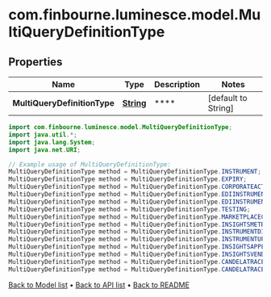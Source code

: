 # com.finbourne.luminesce.model.MultiQueryDefinitionType

## Properties

Name | Type | Description | Notes
------------ | ------------- | ------------- | -------------
**MultiQueryDefinitionType** | [**String**](.md) | **** | [default to String]

```java
import com.finbourne.luminesce.model.MultiQueryDefinitionType;
import java.util.*;
import java.lang.System;
import java.net.URI;

// Example usage of MultiQueryDefinitionType:
MultiQueryDefinitionType method = MultiQueryDefinitionType.INSTRUMENT;
MultiQueryDefinitionType method = MultiQueryDefinitionType.EXPIRY;
MultiQueryDefinitionType method = MultiQueryDefinitionType.CORPORATEACTIONS;
MultiQueryDefinitionType method = MultiQueryDefinitionType.EDIINSTRUMENT;
MultiQueryDefinitionType method = MultiQueryDefinitionType.EDIINSTRUMENTWRITER;
MultiQueryDefinitionType method = MultiQueryDefinitionType.TESTING;
MultiQueryDefinitionType method = MultiQueryDefinitionType.MARKETPLACECLIENTLOADHISTORY;
MultiQueryDefinitionType method = MultiQueryDefinitionType.INSIGHTSMETRICSENTITLEMENT;
MultiQueryDefinitionType method = MultiQueryDefinitionType.INSTRUMENTDISCOVERY;
MultiQueryDefinitionType method = MultiQueryDefinitionType.INSTRUMENTUPSERT;
MultiQueryDefinitionType method = MultiQueryDefinitionType.INSIGHTSAPPLICATIONREQUESTLOGS;
MultiQueryDefinitionType method = MultiQueryDefinitionType.INSIGHTSVENDORLOGS;
MultiQueryDefinitionType method = MultiQueryDefinitionType.CANDELATRACELOGS;
MultiQueryDefinitionType method = MultiQueryDefinitionType.CANDELATRACEEVENTLOGS;
```


[Back to Model list](../README.md#documentation-for-models) &#8226; [Back to API list](../README.md#documentation-for-api-endpoints) &#8226; [Back to README](../README.md)

